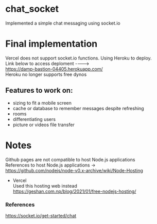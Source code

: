 # chat_socket

Implemented a simple chat messaging using socket.io


# Final implementation

Vercel does not support socket.io functions. Using Heroku to deploy.
<br> Link below to access deploment ---->
<br> https://damp-bastion-04405.herokuapp.com/
<br> Heroku no longer supports free dynos


## Features to work on:
+ sizing to fit a mobile screen
+ cache or database to remember messages despite refreshing
+ rooms
+ differentiating users
+ picture or videos file transfer

# Notes

Github pages are not compatible to host Node.js applications <br>
References to host Node.js applications -> <br>
https://github.com/nodejs/node-v0.x-archive/wiki/Node-Hosting

- Vercel
<br> Used this hosting web instead <br>
https://geshan.com.np/blog/2021/01/free-nodejs-hosting/


### References
https://socket.io/get-started/chat

